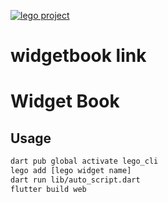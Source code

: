 [![lego project](https://img.shields.io/badge/powered%20by-lego-blue?logo=github)](https://github.com/melodysdreamj/lego)

# widgetbook link



# Widget Book
## Usage
```bash
dart pub global activate lego_cli 
lego add [lego widget name]
dart run lib/auto_script.dart
flutter build web
```